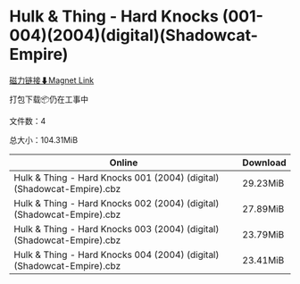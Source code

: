 # Hulk & Thing - Hard Knocks (001-004)(2004)(digital)(Shadowcat-Empire)

[磁力链接⬇Magnet Link](magnet:?xt=urn:btih:f83f370c3fbff982dbda3fde04d0161fad54b59c&dn=Hulk%20%26%20Thing%20-%20Hard%20Knocks%20%28001-004%29%282004%29%28digital%29%28Shadowcat-Empire%29)

打包下载📦仍在工事中

文件数：4

总大小：104.31MiB

Online | Download
--- | ---
Hulk & Thing - Hard Knocks 001 (2004) (digital) (Shadowcat-Empire).cbz | 29.23MiB
Hulk & Thing - Hard Knocks 002 (2004) (digital) (Shadowcat-Empire).cbz | 27.89MiB
Hulk & Thing - Hard Knocks 003 (2004) (digital) (Shadowcat-Empire).cbz | 23.79MiB
Hulk & Thing - Hard Knocks 004 (2004) (digital) (Shadowcat-Empire).cbz | 23.41MiB